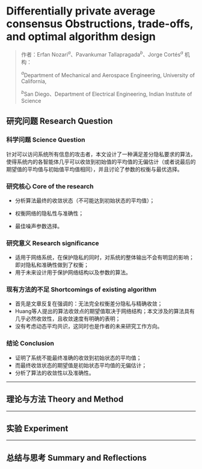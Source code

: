 # Differentially private average consensus Obstructions, trade-offs, and optimal algorithm design

> 作者：Erfan Nozari$^{a}$、Pavankumar Tallapragada$^{b}$、Jorge Cortés$^{a}$
> 机构：
>
> $^{a}$Department of Mechanical and Aerospace Engineering, University of California,
>
> $^{b}$San Diego、Department of Electrical Engineering, Indian Institute of Science

## 研究问题 Research Question

### 科学问题 Science Question

针对可以访问系统所有信息的攻击者，本文设计了一种满足差分隐私要求的算法，使得系统内的各智能体几乎可以收敛到初始值的平均值的无偏估计（或者说最后的期望值的平均值与初始值平均值相同），并且讨论了参数的权衡与最优选择。

### 研究核心 Core of the research

- 分析算法最终的收敛状态（不可能达到初始状态的平均值）；

- 权衡网络的隐私性与准确性；
- 最佳噪声参数选择。

### 研究意义 Research significance

- 适用于网络系统，在保护隐私的同时，对系统的整体输出不会有明显的影响；即对隐私和准确性做到了权衡；
- 用于未来设计用于保护网络结构以及参数的算法。

### 现有方法的不足 Shortcomings of existing algorithm

- 首先是文章反复在强调的：无法完全权衡差分隐私与精确收敛；
- Huang等人提出的算法收敛点的期望值取决于网络结构；本文涉及的算法具有几乎必然收敛性，且收敛速度有明确的表明；
- 没有考虑动态平均共识，这同时也是作者的未来研究工作方向。

### 结论 Conclusion

- 证明了系统不能最终准确的收敛到初始状态的平均值；
- 而最终收敛状态的期望值是初始状态平均值的无偏估计；
- 分析了算法的收敛性以及准确性。

---

## 理论与方法 Theory and Method



---

## 实验 Experiment



---

## 总结与思考 Summary and Reflections

